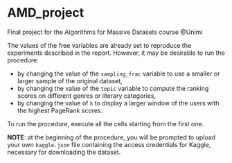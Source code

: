 # AMD_project
Final project for the Algorithms for Massive Datasets course @Unimi

The values of the free variables are already set to reproduce the experiments described in the report.
However, it may be desirable to run the procedure:

- by changing the value of the `sampling_frac` variable to use a smaller or larger sample of the original dataset,
- by changing the value of the `topic` variable to compute the ranking scores on different genres or literary categories,
- by changing the value of `k` to display a larger window of the users with the highest PageRank scores.

To run the procedure, execute all the cells starting from the first one.

**NOTE**: at the beginning of the procedure, you will be prompted to upload your own `kaggle.json` file containing the access credentials for Kaggle, necessary for downloading the dataset.

